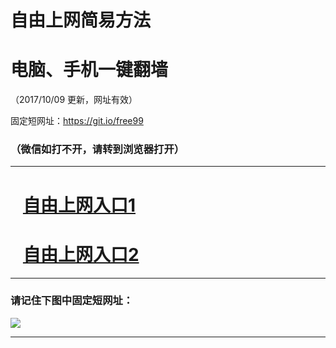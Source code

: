 ﻿# 自由上网简易方法

# 电脑、手机一键翻墙

（2017/10/09 更新，网址有效）

固定短网址：https://git.io/free99

### （微信如打不开，请转到浏览器打开）


***





# &nbsp;&nbsp; <a href="http://ft3109710932.fwq-tz-1001.info/fwqtz01.html?t=100900113256 " target="_blank">自由上网入口1</a>
# &nbsp;&nbsp; <a href="http://ft56487123.fwq-tz-1002.info/fwqtz02.html?t=100900124461 " target="_blank">自由上网入口2</a>
***

### 请记住下图中固定短网址：

<img src="https://s3-us-west-2.amazonaws.com/fwq-1001/yjfq-20170905okok.png" /> 


***

